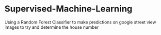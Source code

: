 # Supervised-Machine-Learning
Using a Random Forest Classifier to make predictions on google street view images to try and determine the house number
